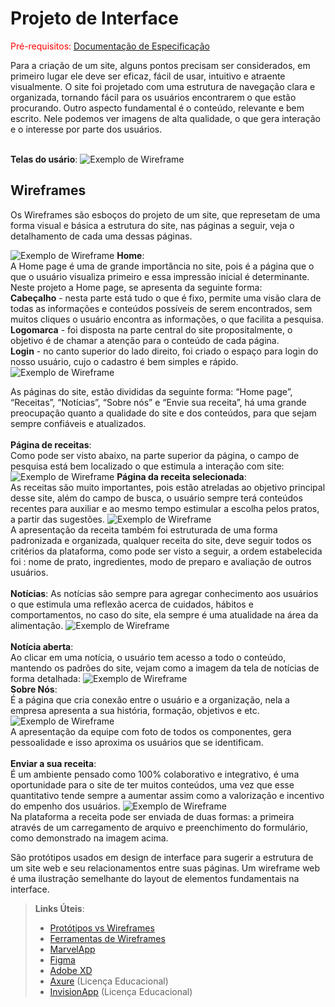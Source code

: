 
# Projeto de Interface

<span style="color:red">Pré-requisitos: <a href="2-Especificação do Projeto.md"> Documentação de Especificação</a></span>

Para a criação de um site, alguns pontos precisam ser considerados, em primeiro lugar ele deve ser eficaz, fácil de usar, intuitivo e atraente visualmente. O site foi projetado com uma estrutura de navegação clara e organizada, tornando fácil para os usuários encontrarem o que estão procurando. Outro aspecto fundamental é o conteúdo, relevante e bem escrito. Nele podemos ver imagens de alta qualidade, o que gera interação e o interesse por parte dos usuários.

<br>**Telas do usário**:
![Exemplo de Wireframe](img/wireframe-example.png)

## Wireframes
Os Wireframes são esboços do projeto de um site, que represetam de uma forma visual e básica a estrutura do site, nas páginas a seguir, veja o detalhamento de cada uma dessas páginas.

![Exemplo de Wireframe](img/wireframe-example.png)
**Home**:
<br> A Home page é uma de grande importância no site, pois é a página que o que o usuário visualiza primeiro e essa impressão inicial é determinante.
Neste projeto a Home page, se apresenta da seguinte forma:
<br>
**Cabeçalho** - nesta parte está tudo o que é fixo, permite uma visão clara de todas as informações e conteúdos possíveis de serem encontrados, sem muitos cliques o usuário encontra as informações, o que facilita a pesquisa.
<br>**Logomarca** - foi disposta na parte central do site propositalmente, o objetivo é de chamar a atenção para o conteúdo de cada página.
<br>**Login** - no canto superior do lado direito, foi criado o espaço para login do nosso usuário, cujo o cadastro é bem simples e rápido.
![Exemplo de Wireframe](img/wireframe-example01.png)

As páginas do site, estão divididas da seguinte forma: “Home page”, “Receitas”, “Notícias”, “Sobre nós” e “Envie sua receita”, há uma grande preocupação quanto a qualidade do site e dos conteúdos, para que sejam sempre confiáveis e atualizados.
<br>
<br>
**Página de receitas**:
<br>
Como pode ser visto abaixo, na parte superior da página, o campo de pesquisa está bem localizado o que estimula a interação com site:
![Exemplo de Wireframe](img/wireframe-example02.png)
**Página da receita selecionada**:
<br>
As receitas são muito importantes, pois estão atreladas ao objetivo principal desse site, além do campo de busca, o usuário sempre terá conteúdos recentes para auxiliar e ao mesmo tempo estimular a escolha pelos pratos, a partir das sugestões.
![Exemplo de Wireframe](img/wireframe-example03.png)
<br>
A apresentação da receita também foi estruturada de uma forma padronizada e organizada, qualquer receita do site, deve seguir todos os critérios da plataforma, como pode ser visto a seguir, a ordem estabelecida foi : nome de prato, ingredientes, modo de preparo e avaliação de outros usuários.
<br>
<br>
**Notícias**:
As notícias são sempre para agregar conhecimento aos usuários o que estimula uma reflexão acerca de cuidados, hábitos e comportamentos, no caso do site, ela sempre é uma atualidade na área da alimentação.
![Exemplo de Wireframe](img/wireframe-example04.png)
<br>
<br>
**Notícia aberta**:
<br>Ao clicar em uma notícia, o usuário tem acesso a todo o conteúdo, mantendo os padrões do site, vejam como a imagem da tela de notícias de forma detalhada:
![Exemplo de Wireframe](img/wireframe-example05.png)
<br>
**Sobre Nós**:
<br> É a página que cria conexão entre o usuário e a organização, nela a empresa apresenta a sua história, formação, objetivos e etc.
![Exemplo de Wireframe](img/wireframe-example06.png)
<br> A apresentação da equipe com foto de todos os componentes, gera pessoalidade e isso aproxima os usuários que se identificam.
<br>
<br>
**Enviar a sua receita**:
<br>
É um ambiente pensado como 100% colaborativo e integrativo, é uma oportunidade para o site de ter muitos conteúdos, uma vez que esse quantitativo tende sempre a aumentar assim como a valorização e incentivo do empenho dos usuários.
![Exemplo de Wireframe](img/wireframe-example07.png)
<br>
Na plataforma a receita pode ser enviada de duas formas: a primeira através de um carregamento de arquivo e preenchimento do formulário, como demonstrado na imagem acima.



São protótipos usados em design de interface para sugerir a estrutura de um site web e seu relacionamentos entre suas páginas. Um wireframe web é uma ilustração semelhante do layout de elementos fundamentais na interface.
 
> **Links Úteis**:
> - [Protótipos vs Wireframes](https://www.nngroup.com/videos/prototypes-vs-wireframes-ux-projects/)
> - [Ferramentas de Wireframes](https://rockcontent.com/blog/wireframes/)
> - [MarvelApp](https://marvelapp.com/developers/documentation/tutorials/)
> - [Figma](https://www.figma.com/)
> - [Adobe XD](https://www.adobe.com/br/products/xd.html#scroll)
> - [Axure](https://www.axure.com/edu) (Licença Educacional)
> - [InvisionApp](https://www.invisionapp.com/) (Licença Educacional)
